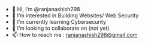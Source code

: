 - 👋 Hi, I’m @ranjanashish298
- 👀 I’m interested in Building Websites/ Web Security
- 🌱 I’m currently learning Cybersecurity
- 💞️ I’m looking to collaborate on (not yet)
- 📫 How to reach me : ranjanashish298@gmail.com

<!---
ranjanashish298/ranjanashish298 is a ✨ special ✨ repository because its `README.md` (this file) appears on your GitHub profile.
You can click the Preview link to take a look at your changes.
--->
